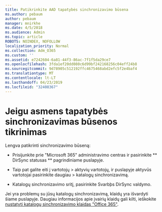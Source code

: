 ```yaml
---
title: Patikrinkite AAD tapatybės sinchronizavimo būsena
ms.author: pebaum
author: pebaum
manager: mnirkhe
ms.date: 4/5/2018
ms.audience: Admin
ms.topic: article
ROBOTS: NOINDEX, NOFOLLOW
localization_priority: Normal
ms.collection: Adm_O365
ms.custom: ''
ms.assetid: e7242604-6a81-44f3-86ac-7f1f5da29ce7
ms.openlocfilehash: 3fda1ef20dd080c6d99bf242168256c04eff24b8
ms.sourcegitcommit: 9d78905c512192ffc4675468abd2efc5f2e4baf4
ms.translationtype: MT
ms.contentlocale: lt-LT
ms.lasthandoff: 04/23/2019
ms.locfileid: "32408367"
---
```

# <a name="check-aad-identity-sync-status"></a>Jeigu asmens tapatybės sinchronizavimas būsenos tikrinimas

Lengva patikrinti sinchronizavimo būseną: 
  
- Prisijunkite prie "Microsoft 365" administravimo centras ir pasirinkite ** DirSync statusas ** pagrindiniame puslapyje. 
    
- Taip pat galite eiti į vartotojų \> aktyvių vartotojų, ir puslapyje aktyvūs vartotojai pasirinkite daugiau \> katalogų sinchronizavimą.
    
- Katalogų sinchronizavimo sritį, pasirinkite Svarbþs DirSync valdymo. 
    
Jei yra problemų su jūsų katalogų sinchronizavimą, klaidų yra išvardyti šiame puslapyje. Daugiau informacijos apie įvairių klaidų gali kilti, ieškokite [nustatyti katalogų sinchronizavimo klaidas "Office 365"](https://support.office.com/article/b4fc07a5-97ea-4ca6-9692-108acab74067).
  

